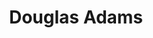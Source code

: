 ---
title: "Douglas Adams"
cc-type: person
hashtag: "douglas-adams"
born-on: 1952-03-11
died-on: 2001-05-11
tags:
  - English
  - Humorist
  - Writer
  - Human Being
  - dead at the moment
---
